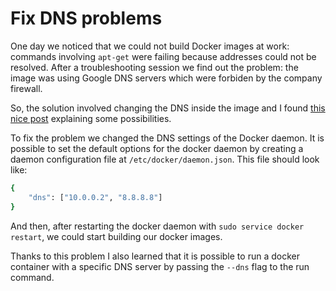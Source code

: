 # Fix DNS problems

One day we noticed that we could not build Docker images at work: commands involving `apt-get` were failing because addresses could not be resolved. After a troubleshooting session we find out the problem: the image was using Google DNS servers which were forbiden by the company firewall.

So, the solution involved changing the DNS inside the image and I found [this nice post](https://development.robinwinslow.uk/2016/06/23/fix-docker-networking-dns/) explaining some possibilities.

To fix the problem we changed the DNS settings of the Docker daemon. It is possible to set the default options for the docker daemon by creating a daemon configuration file at `/etc/docker/daemon.json`. This file should look like:

```bash
{
    "dns": ["10.0.0.2", "8.8.8.8"]
}
```

And then, after restarting the docker daemon with `sudo service docker restart`, we could start building our docker images.

Thanks to this problem I also learned that it is possible to run a docker container with a specific DNS server by passing the `--dns` flag to the run command.